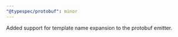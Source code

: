 ```yaml
---
"@typespec/protobuf": minor
---
```


Added support for template name expansion to the protobuf emitter.
